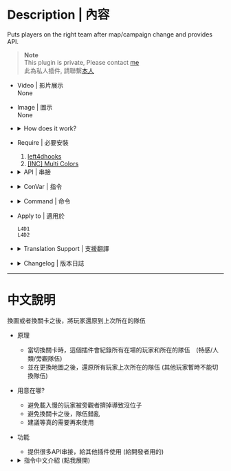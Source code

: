 # Description | 內容
Puts players on the right team after map/campaign change and provides API.

> __Note__ <br/>
This plugin is private, Please contact [me](https://github.com/fbef0102/Game-Private_Plugin#私人插件列表-private-plugins-list)<br/>
此為私人插件, 請聯繫[本人](https://github.com/fbef0102/Game-Private_Plugin#私人插件列表-private-plugins-list)

* Video | 影片展示
<br/>None

* Image | 圖示
<br/>None

* <details><summary>How does it work?</summary>

	* Save and record all survivors and all infected when map change or round end
	* Puts players on the right team after map/campaign change
	* Provides dev API.
</details>

* Require | 必要安裝
	1. [left4dhooks](https://forums.alliedmods.net/showthread.php?t=321696)
	2. [[INC] Multi Colors](https://github.com/fbef0102/L4D1_2-Plugins/releases/tag/Multi-Colors)

* <details><summary>API | 串接</summary>

	```php
	Registers a library name: l4d_team_unscramble
	```
	* ```scripting\include\l4d_team_unscramble.inc```
</details>

* <details><summary>ConVar | 指令</summary>

	* cfg/sourcemod/l4d_team_unscramble.cfg
		```php
		// 0=Off, 1=Enables unscramble feature (Puts players on the right team after map/campaign change).
		l4d_team_unscramble_allow_unscramble "1"

		// Maximum attempts to try to move player to the team he were.
		l4d_team_unscramble_attempts "3"

		// 0=Off, 1=Prints a notification to chat when unscramble is completed (lets spectators know when they can join a team).
		l4d_team_unscramble_notify "1"

		// 0=Off, 1=Prevents calling votes until unscramble completes.
		l4d_team_unscramble_novotes "1"

		// Unscramble max processing time after map changed. When the time expires the teams changes will be unlocked.
		l4d_team_unscramble_time "45"

		// If 1, disable unscramble feature after final map change
		l4d_team_unscramble_final_map_disable "0"

		// If 1, disable unscramble feature if map change in game (Vote change, adm change, etc)
		l4d_team_unscramble_change_map_disable "0"
		```
</details>

* <details><summary>Command | 命令</summary>

	* **Force to store players team data. (Adm required: ADMFLAG_ROOT)**
		```php
		sm_keepteams
		```

	* **Force to puts players on the right team. (Adm required: ADMFLAG_ROOT)**
		```php
		sm_unscramble_start
		```

	* **Aborts unscramble process. (Adm required: ADMFLAG_ROOT)**
		```php
		sm_unscramble_abort
		```
</details>

* Apply to | 適用於
	```
	L4D1
	L4D2
	```

* <details><summary>Translation Support | 支援翻譯</summary>

	```
	English
	繁體中文
	简体中文
	Russian
	```
</details>

* <details><summary>Changelog | 版本日誌</summary>

	* v1.2h (2024-1-20)
		* Don't save team after final map change
		* Don't save team when map change in game
		* Update Cvars

	* v1.1h (2023-2-13)
		* Support Idle player, switch idle players to survivor team next time

	* v1.0h (2023-2-10)
		* Remake code, convert code to latest syntax
		* Fix warnings when compiling on SourceMod 1.11.
		* Individual plugin
		* Delete a convar

	* v1.0
	    * [Original Plugin by raziEiL](https://forums.alliedmods.net/showthread.php?t=327711)
</details>

- - - -
# 中文說明
換圖或者換關卡之後，將玩家還原到上次所在的隊伍

* 原理
	* 當切換關卡時，這個插件會紀錄所有在場的玩家和所在的隊伍　(特感/人類/旁觀隊伍)
	* 並在更換地圖之後，還原所有玩家上次所在的隊伍 (其他玩家暫時不能切換隊伍)

* 用意在哪?
	* 避免載入慢的玩家被旁觀者擠掉導致沒位子
	* 避免換關卡之後，隊伍錯亂
	* 建議等真的需要再來使用

* 功能
	* 提供很多API串接，給其他插件使用 (給開發者用的)

* <details><summary>指令中文介紹 (點我展開)</summary>

	* cfg/sourcemod/l4d_team_unscramble.cfg
		```php
		// 0=關閉插件, 1=啟動插件 (切換地圖之後，嘗試將玩家放入正確的隊伍).
		l4d_team_unscramble_allow_unscramble "1"

		// 嘗試將玩家放入正確的隊伍的嘗試次數 (超過便放棄)
		l4d_team_unscramble_attempts "3"

		// 為1時，當所有玩家都放入正確的隊伍之後，提示已完成 (讓其他玩家知道可以切換隊伍了).
		l4d_team_unscramble_notify "1"

		// 為1時，當所有玩家都放入正確的隊伍之前，不能發起官方投票
		l4d_team_unscramble_novotes "1"

		// 切換地圖之後45秒內嘗試將玩家放入正確的隊伍，如果時間到則自動放棄嘗試
		l4d_team_unscramble_time "45"

		// 為1時，最後一關破完並換圖時，關閉此插件的效果 (不紀錄玩家和所在的隊伍)
		l4d_team_unscramble_final_map_disable "0"

		// 為1時，中途切換地圖時，關閉此插件的效果 (不紀錄玩家和所在的隊伍)
		// 譬如中途投票換圖、管理員換圖等等
		l4d_team_unscramble_change_map_disable "0"
		```
</details>
